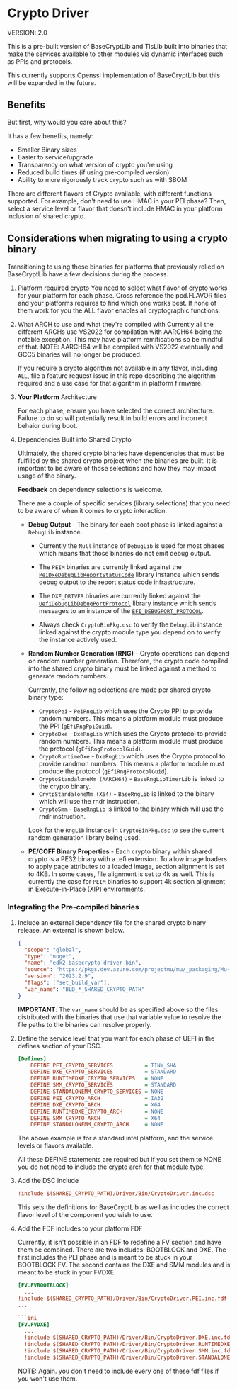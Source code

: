 # Crypto Driver

VERSION: 2.0

This is a pre-built version of BaseCryptLib and TlsLib built into binaries that make the services available to other
modules via dynamic interfaces such as PPIs and protocols.

This currently supports Openssl implementation of BaseCryptLib but this will be expanded in the future.

## Benefits

But first, why would you care about this?

It has a few benefits, namely:

- Smaller Binary sizes
- Easier to service/upgrade
- Transparency on what version of crypto you're using
- Reduced build times (if using pre-compiled version)
- Ability to more rigorously track crypto such as with SBOM

There are different flavors of Crypto available, with different functions supported. For example, don't need to use
HMAC in your PEI phase? Then, select a service level or flavor that doesn't include HMAC in your platform inclusion
of shared crypto.

## Considerations when migrating to using a crypto binary

Transitioning to using these binaries for platforms that previously relied on BaseCryptLib have a few decisions during
the process.

1. Platform required crypto
    You need to select what flavor of crypto works for your platform for each phase.  Cross reference the pcd.FLAVOR
    files and your platforms requires to find which one works best.  If none of them work for you the ALL flavor
    enables all cryptographic functions.

2. What ARCH to use and what they're compiled with
    Currently all the different ARCHs use VS2022 for compilation with AARCH64 being the notable exception.  This may
    have platform remifications so be mindful of that.
    NOTE: AARCH64 will be compiled with VS2022 eventually and GCC5 binaries will no longer be produced.

   If you require a crypto algorithm not available in any flavor, including `ALL`, file a feature request issue in
   this repo describing the algorithm required and a use case for that algorithm in platform firmware.

2. **Your Platform** Architecture

    For each phase, ensure you have selected the correct architecture. Failure to do so will potentially result in
    build errors and incorrect behaior during boot.

3. Dependencies Built into Shared Crypto

    Ultimately, the shared crypto binaries have dependencies that must be fulfilled by the shared crypto project
    when the binaries are built. It is important to be aware of those selections and how they may impact usage of
    the binary.

    **Feedback** on dependency selections is welcome.

    There are a couple of specific services (library selections) that you need to be aware of when it comes to crypto
    interaction.

    - **Debug Output** - The binary for each boot phase is linked against a `DebugLib` instance.
      - Currently the `Null` instance of `DebugLib` is used for most phases which means that those binaries do not emit
        debug output.
      - The `PEIM` binaries are currently linked against the [`PeiDxeDebugLibReportStatusCode`](https://github.com/microsoft/mu_basecore/tree/HEAD/MdeModulePkg/Library/PeiDxeDebugLibReportStatusCode)
      library instance which sends debug output to the report status code infrastructure.

      - The `DXE_DRIVER` binaries are currently linked against the [`UefiDebugLibDebugPortProtocol`](https://github.com/microsoft/mu_basecore/tree/HEAD/MdePkg/Library/UefiDebugLibDebugPortProtocol)
      library instance which sends messages to an instance of the
      [`EFI_DEBUGPORT_PROTOCOL`](https://github.com/microsoft/mu_basecore/blob/HEAD/MdePkg/Include/Protocol/DebugPort.h).

      - Always check `CryptoBinPkg.dsc` to verify the `DebugLib` instance linked against the crypto module type you
        depend on to verify the instance actively used.

    - **Random Number Generation (RNG)** - Crypto operations can depend on random number generation. Therefore, the
      crypto code compiled into the shared crypto binary must be linked against a method to generate random numbers.

      Currently, the following selections are made per shared crypto binary type:

      - `CryptoPei` - `PeiRngLib` which uses the Crypto PPI to provide random numbers. This means a platform module
        must produce the PPI (`gEfiRngPpiGuid`).
      - `CryptoDxe` - `DxeRngLib` which uses the Crypto protocol to provide random numbers. This means a platform
        module must produce the protocol (`gEfiRngProtocolGuid`).
      - `CryptoRuntimeDxe` - `DxeRngLib` which uses the Crypto protocol to provide randmon numbers. This means a
        platform module must produce the protocol (`gEfiRngProtocolGuid`).
      - `CryptoStandaloneMm (AARCH64)` - `BaseRngLibTimerLib` is linked to the crypto binary.
      - `CrytpStandaloneMm (X64)` - `BaseRngLib` is linked to the binary which will use the rndr instruction.
      - `CryptoSmm` - `BaseRngLib` is linked to the binary which will use the rndr instruction.

      Look for the `RngLib` instance in `CryptoBinPkg.dsc` to see the current random generation library being used.

    - **PE/COFF Binary Properties** - Each crypto binary within shared crypto is a PE32 binary with a .efi extension.
      To allow image loaders to apply page attributes to a loaded image, section alignment is set to 4KB. In some cases,
      file alignment is set to 4k as well. This is currently the case for `PEIM` binaries to support 4k section
      alignment in Execute-in-Place (XIP) environments.

### Integrating the Pre-compiled binaries

1. Include an external dependency file for the shared crypto binary release. An external is shown below.

   ```json
   {
     "scope": "global",
     "type": "nuget",
     "name": "edk2-basecrypto-driver-bin",
     "source": "https://pkgs.dev.azure.com/projectmu/mu/_packaging/Mu-Public/nuget/v3/index.json",
     "version": "2023.2.9",
     "flags": ["set_build_var"],
     "var_name": "BLD_*_SHARED_CRYPTO_PATH"
   }
   ```

   **IMPORTANT**: The `var_name` should be as specified above so the files distributed with the binaries that use that
   variable value to resolve the file paths to the binaries can resolve properly.

2. Define the service level that you want for each phase of UEFI in the defines section of your DSC.

    ```ini
    [Defines]
        DEFINE PEI_CRYPTO_SERVICES          = TINY_SHA
        DEFINE DXE_CRYPTO_SERVICES          = STANDARD
        DEFINE RUNTIMEDXE_CRYPTO_SERVICES   = NONE
        DEFINE SMM_CRYPTO_SERVICES          = STANDARD
        DEFINE STANDALONEMM_CRYPTO_SERVICES = NONE
        DEFINE PEI_CRYPTO_ARCH              = IA32
        DEFINE DXE_CRYPTO_ARCH              = X64
        DEFINE RUNTIMEDXE_CRYPTO_ARCH       = NONE
        DEFINE SMM_CRYPTO_ARCH              = X64
        DEFINE STANDALONEMM_CRYPTO_ARCH     = NONE
    ```

    The above example is for a standard intel platform, and the service levels or flavors available.

    All these DEFINE statements are required but if you set them to NONE you do not need to include the crypto arch
    for that module type.

3. Add the DSC include

    ```ini
    !include $(SHARED_CRYPTO_PATH)/Driver/Bin/CryptoDriver.inc.dsc
    ```

    This sets the definitions for BaseCryptLib as well as includes the correct flavor level of the component you
    wish to use.

4. Add the FDF includes to your platform FDF

    Currently, it isn't possible in an FDF to redefine a FV section and have them be combined.
    There are two includes: BOOTBLOCK and DXE.
    The first includes the PEI phase and is meant to be stuck in your BOOTBLOCK FV.
    The second contains the DXE and SMM modules and is meant to be stuck in your FVDXE.

    ```ini
    [FV.FVBOOTBLOCK]
      ...
    !include $(SHARED_CRYPTO_PATH)/Driver/Bin/CryptoDriver.PEI.inc.fdf
    ...

    ```ini
    [FV.FVDXE]
      ...
      !include $(SHARED_CRYPTO_PATH)/Driver/Bin/CryptoDriver.DXE.inc.fdf
      !include $(SHARED_CRYPTO_PATH)/Driver/Bin/CryptoDriver.RUNTIMEDXE.inc.fdf
      !include $(SHARED_CRYPTO_PATH)/Driver/Bin/CryptoDriver.SMM.inc.fdf
      !include $(SHARED_CRYPTO_PATH)/Driver/Bin/CryptoDriver.STANDALONEMM.inc.fdf
    ```

    NOTE: Again. you don't need to include every one of these fdf files if you won't use them.
